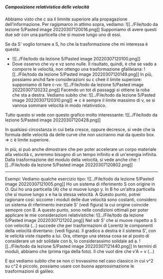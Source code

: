 
##### Composizione relativistica delle velocità
Abbiamo visto che c sia il limnite superiore alla propagazione dell'informazione. Per ragipmarco in attimo sopra, vediamo:
![[../File/todo da lezione 5/Pasted image 20220307120016.png]]
Supponiamo di avere questi due sdr con una particella che si muove lungo uno di essi.

Se da S' voglio tornare a S, ho che la trasformazione che mi interessa è questa:
- ![[../File/todo da lezione 5/Pasted image 20220307120100.png]]
- Dove osservo che vy e vz sono nulle.
Il risultato, quindi, è che se vado a comporre le velocità, non ottengo una trasformazione gfalileiana:
![[../File/todo da lezione 5/Pasted image 20220307120149.png]]
In più, possiamo anchd fare considerazioni su c cheè il limite superiore:
supponiamo di fare c-vx:
![[../File/todo da lezione 5/Pasted image 20220307120232.png]]
Facendo un tot di passaggi si ottiene la roba che sta a destra.
Vediamo subito che:
![[../File/todo da lezione 5/Pasted image 20220307120310.png]]
=> c è sempre il limite massimo di v, se si vannoa  sommare velocità in modo relativistico.

Tutto questo si vede con questo grafico molto interessante:
![[../File/todo da lezione 5/Pasted image 20220307120428.png]]

In qualsiasi circostanza in cui beta cresce, oppure decresce, si vede che la formula delle velocità da delle curve che non usciranno mai da questo box. => c è limite superiore.

In più, si può anche dimostrare che per poter accelerare un corpo materiale alla velocità c, avremmo bisogno di un tempo infinito e di un'energia infinita. 
Dalla trasformazione del modulo della velocità, si vede anche che:
![[../File/todo da lezione 5/Pasted image 20220307120802.png]]

---
Esempi:
Vediamo qualche esercizio tipo:
![[../File/todo da lezione 5/Pasted image 20220307121005.png]]
Ho un sistema di riferimento S con origine in O. Qui ho una particella (A) che si muove lungo y. In B ho un'altra particella che si muove lungo x e ha la stessa velocità. A Questo punto, potrei ragionare così:
siccome i moduli delle due velocità sono costanti, considero un sistema di riferimento inerziale S' (vedi figura) la cui origine coincide semopre con B. A questo punto, sono nelle condizioni ottimali per poter applicare le mie considerazioni relativistiche:
![[../File/todo da lezione 5/Pasted image 20220307121202.png]]
Nel sdr S' che si muove rispetto a S con velocità (...) succede che per trasformazioni di Lorentz le componenti della velocità diventano: (vedi figura).
Il gradico a destra è il sistema S', con le velicità viste rispetto a lui.
Ora, ottengo una stessa cosa se al posto di considerare un sdr solidale con b, lo considerassimo solidale ad a.
![[../File/todo da lezione 5/Pasted image 20220307121440.png]]
In termini di moduli, abbiamo che (prima riga della foto).
Il che vuol dire che v'A = v (...)

E qui vediamo subito che se non ci trovassimo nel caso classico in cui v^2 su c^2 è piccolo, possiamo usare con buona approssimazione le trasformazioni di galileo.


